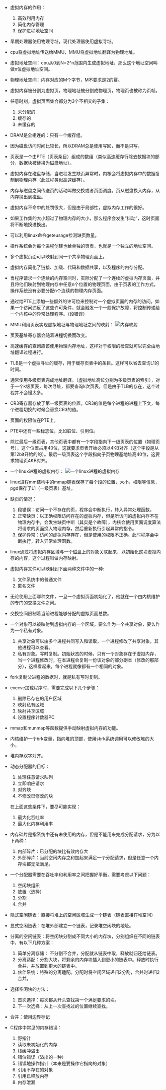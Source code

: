 * 虚拟内存的作用：
    1. 高效利用内存
    2. 简化内存管理
    3. 保护进程地址空间
* 早期处理器使用物理寻址，现代处理器使用虚拟寻址。
* cpu将虚拟地址传送给MMU，MMU将虚拟地址翻译为物理地址。
* 虚拟地址空间：cpu从0到N=2^n范围内生成虚拟地址，那么这个地址空间叫做n位虚拟地址空间。
* 物理地址空间：内存对应的M个字节，M不要求是2的幂。
* 虚拟内存被分割为虚拟页，物理地址被分割成物理页，物理页也被称为页帧。
* 任意时刻，虚拟页面集合都分为3个不相交的子集：
    1. 未分配的
    2. 缓存的
    3. 未缓存的
* DRAM是全相连的：只有一个缓存组。
* 因为磁盘访问时间比较长，所以DRAM总是使用写回，而不是只写。
* 页表是一个由PTE（页表条目）组成的数组（类似高速缓存行除去数据块的部分，数据块被替换为磁盘地址）。
* 虚拟内存在磁盘存储，当进程发生缺页异常时，内核会将虚拟内存中的数据复制到物理内存（此过程类似高速缓存）。
* 内存与磁盘之间传送页的活动叫做交换或者页面调度。页从磁盘换入内存，从内存换出到磁盘。
* 虚拟内存不命中的处罚很大，但是由于局部性，虚拟内存工作的很好。
* 如果工作集的大小超过了物理内存的大小，那么程序会发生“抖动”，这时页面将不断地换进换出。
* 可以利用linux命令geteusage检测缺页数量。
* 操作系统会为每个进程创建也给单独的页表，也就是一个独立的地址空间。
* 多个虚拟页面可以映射到同一个共享物理页面上。
* 虚拟内存简化了链接、加载、代码和数据共享，以及程序的内存分配。
* 当程序请求一个连续的内存空间时，实际分配了一个连续的虚拟内存页面，并且将他们映射到物理内存中任意n个位置的物理页面，由于页表的工作方式，操作系统没有必要分配n个连续的物理内存页面。
* 通过给PTE上添加一些额外的许可位来控制对一个虚拟页面的内存的访问。如果一个访问违反了这些许可条件，就会触发一个一般保护故障，将控制传递给一个内核中的异常处理程序。（段错误）
* MMU利用页表实现虚拟地址与物理地址之间的映射：
  ![内存映射](pic/CSAPP_10.png)
* 页表基址寄存器会随着进程切换而改变。
* 高速缓存的查询应该使用物理内存地址，这样对于权限的检查就可以完全由地址翻译过程进行。
* TLB是一个虚拟寻址的缓存，用于缓存页表中的条目。这样可以省去查询L1的时间。
* 通常使用多级页表完成地址翻译。（虚拟地址高位分别为多级页表的索引），对于一个k级页表，每次寻址，都要查询k次页表，但是由于TLB的存在，这个过程并不会慢太多。
* CR3寄存器存放了第一级页表的位置。CR3的值是每个进程的进程上下文，每个进程切换的时候会替换CR3的值。
* 页面的权限位在PTE上。
* PTE中还有一些标志位，比如脏位、引用位。
* 除过最后一级页表，其他页表中都有一个字段指向下一级页表的位置（物理页号），这个位置占用40位，这就要求页表开始必须以4KB对齐（这个字段是从第12bit开始的的）。最后一级页表这个字段指向子页物理基地址高40位，这要求物理页4KB对齐。
* 一个linux进程的虚拟内存：
    ![一个linux进程的虚拟内存](pic/CSAPP_11.png)
* linux进程mm结构中的mmap链表保存了每个段的位置，大小，权限等信息，pgd保存了L1（一级页表）基址。
* 缺页的情况：
    1. 段错误：访问一个不存在的页，程序会中断执行，转入异常处理函数。
    2. 正常缺页：以正确权限访问存在的虚拟内存，但是所访问的虚拟内存不在物理内存中，会发生缺页中断（其实是个故障），内核会使用页面调度算法将请求的页面换入物理内存，然后重新执行引起异常的指令。
    3. 保护异常：访问的虚拟内存存在，但是使用的权限不正确。此时程序会中断执行，转入异常处理函数。
* linux通过将虚拟内存区域与一个磁盘上的对象关联起来，以初始化这块虚拟内存的内容，这个过程叫做内存映射。
* 虚拟内存文件可以映射到下面两种文件中的一种:
    1. 文件系统中的普通文件
    2. 匿名文件
* 无论使用上面哪种文件，一旦一个虚拟页面初始化了，他就在一个由内核维护的专门的交换文件之间。
* 交换空间限制着当前进程能够分配的虚拟页面总数。
* 一个对象可以被映射到虚拟内存的一个区域，要么作为一个共享对象，要么作为一个私有对象。
    1. 共享对象可以由多个进程共同写入和读取，一个进程修改了共享对象，其他进程可以查看。
    2. 私有对象。写时复制。初始状态的时候，只有一个对象存在于虚拟内存，当一个进程修改时，在本进程会复制一份该对象的部分副本（修改的那部分），这样看起来，每个进程就像都有一个相同的对象。
* fork复制父进程的数据时，就是私有写时复制。
* execve加载程序时，需要完成以下几个步骤：
    1. 删除已存在的用户区域
    2. 映射私有区域
    3. 映射共享区域
    4. 设置程序计数器PC
* mmap和munmap等函数提供手动映射虚拟内存的功能。
* 内核维护一个brk变量，指向堆的顶部，使用sbrk系统调用可以修改堆的大小。
* 堆内存双字对齐。
* 动态分配器的目标：
    1. 处理任意请求队列
    2. 立即响应请求
    3. 对齐块
    4. 不修改已修改的块
    
    在上面这些条件下，要尽可能实现：
    1. 最大化吞吐率
    2. 最大化内存利用率
* 内存碎片是指系统中还有未使用的内存，但是不能用来完成分配请求，分为以下两种：
    1. 内部碎片：已分配的块比有效内存大
    2. 外部碎片：当前空闲内存之和加起来满足一个分配请求，但是任意一个内存块都无法满足。
* 一个分配器需要在吞吐率和利用率之间把握好平衡，需要考虑以下问题：
    1. 空闲块组织
    2. 放置（选择）
    3. 分割
    4. 合并
* 隐式空闲链表：直接将堆上的空闲区域生成一个链表（链表直接在堆空间）
* 显式空闲链表：在堆外部建立一个链表，记录堆空闲块的地址。
* 分离的空闲链表：将空闲块分割成不同大小的内存块，分别组织在不同的链表中，有以下几种方案：
    1. 简单分离存储： 不分割不合并，分配就从链表中取，释放就归还给链表。
    2. 分离适配：分割大块，将剩余的内存块插入到更小的链表中。释放时执行合并，并放置到更大的链表中。
    3. 伙伴系统：特殊的分离适配。分配时将空闲区域递归2分割，合并时递归2合并。
* 选择空闲块的方法：
    1. 首次选择：每次都从开头查找第一个满足要求的块。
    2. 下一次选择：从上一次查找过的位置继续查找。
* 合并：使用边界标记
* C程序中常见的内存错误：
    1. 野指针
    2. 读取未初始化的内存
    3. 栈缓冲溢出
    4. 错位错误（溢出的一种）
    5. 错误地操作指针（本来是要操作它指向的对象）
    6. 引用不存在的对象
    7. 引用已释放内存
    8. 内存泄漏

